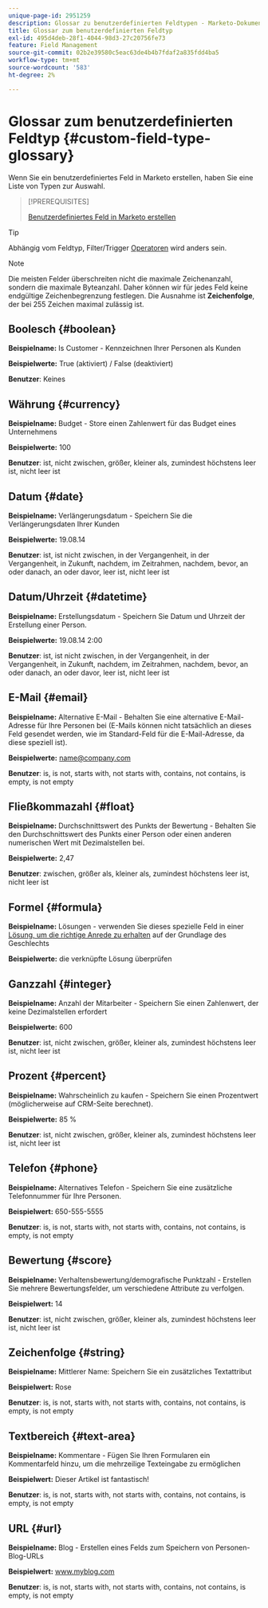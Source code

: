 ```yaml
---
unique-page-id: 2951259
description: Glossar zu benutzerdefinierten Feldtypen - Marketo-Dokumente - Produktdokumentation
title: Glossar zum benutzerdefinierten Feldtyp
exl-id: 495d4deb-28f1-4044-98d3-27c20756fe73
feature: Field Management
source-git-commit: 02b2e39580c5eac63de4b4b7fdaf2a835fdd4ba5
workflow-type: tm+mt
source-wordcount: '583'
ht-degree: 2%

---
```


# Glossar zum benutzerdefinierten Feldtyp {#custom-field-type-glossary}

Wenn Sie ein benutzerdefiniertes Feld in Marketo erstellen, haben Sie eine Liste von Typen zur Auswahl.

>[!PREREQUISITES]
>
>[Benutzerdefiniertes Feld in Marketo erstellen](/help/marketo/product-docs/administration/field-management/create-a-custom-field-in-marketo.md)

>[!TIP]
>
>Abhängig vom Feldtyp, Filter/Trigger [Operatoren](/help/marketo/product-docs/core-marketo-concepts/smart-lists-and-static-lists/creating-a-smart-list/smart-list-filter-operators-glossary.md) wird anders sein.

>[!NOTE]
>
>Die meisten Felder überschreiten nicht die maximale Zeichenanzahl, sondern die maximale Byteanzahl. Daher können wir für jedes Feld keine endgültige Zeichenbegrenzung festlegen. Die Ausnahme ist **Zeichenfolge**, der bei 255 Zeichen maximal zulässig ist.

## Boolesch {#boolean}

**Beispielname:** Is Customer - Kennzeichnen Ihrer Personen als Kunden

**Beispielwerte:** True (aktiviert) / False (deaktiviert)

**Benutzer**: Keines

## Währung {#currency}

**Beispielname:** Budget - Store einen Zahlenwert für das Budget eines Unternehmens

**Beispielwerte:** 100

**Benutzer**: ist, nicht zwischen, größer, kleiner als, zumindest höchstens leer ist, nicht leer ist

## Datum {#date}

**Beispielname:** Verlängerungsdatum - Speichern Sie die Verlängerungsdaten Ihrer Kunden

**Beispielwerte:** 19.08.14

**Benutzer**: ist, ist nicht zwischen, in der Vergangenheit, in der Vergangenheit, in Zukunft, nachdem, im Zeitrahmen, nachdem, bevor, an oder danach, an oder davor, leer ist, nicht leer ist

## Datum/Uhrzeit {#datetime}

**Beispielname:** Erstellungsdatum - Speichern Sie Datum und Uhrzeit der Erstellung einer Person.

**Beispielwerte:** 19.08.14 2:00

**Benutzer**: ist, ist nicht zwischen, in der Vergangenheit, in der Vergangenheit, in Zukunft, nachdem, im Zeitrahmen, nachdem, bevor, an oder danach, an oder davor, leer ist, nicht leer ist

## E-Mail {#email}

**Beispielname:** Alternative E-Mail - Behalten Sie eine alternative E-Mail-Adresse für Ihre Personen bei (E-Mails können nicht tatsächlich an dieses Feld gesendet werden, wie im Standard-Feld für die E-Mail-Adresse, da diese speziell ist).

**Beispielwerte:** name@company.com

**Benutzer**: is, is not, starts with, not starts with, contains, not contains, is empty, is not empty

## Fließkommazahl {#float}

**Beispielname:** Durchschnittswert des Punkts der Bewertung - Behalten Sie den Durchschnittswert des Punkts einer Person oder einen anderen numerischen Wert mit Dezimalstellen bei.

**Beispielwerte:** 2,47

**Benutzer**: zwischen, größer als, kleiner als, zumindest höchstens leer ist, nicht leer ist

## Formel {#formula}

**Beispielname:** Lösungen - verwenden Sie dieses spezielle Feld in einer [Lösung, um die richtige Anrede zu erhalten](/help/marketo/product-docs/administration/field-management/create-and-use-a-concatenated-string-formula-field.md) auf der Grundlage des Geschlechts

**Beispielwerte:** die verknüpfte Lösung überprüfen

## Ganzzahl {#integer}

**Beispielname:** Anzahl der Mitarbeiter - Speichern Sie einen Zahlenwert, der keine Dezimalstellen erfordert

**Beispielwerte:** 600

**Benutzer**: ist, nicht zwischen, größer, kleiner als, zumindest höchstens leer ist, nicht leer ist

## Prozent {#percent}

**Beispielname:** Wahrscheinlich zu kaufen - Speichern Sie einen Prozentwert (möglicherweise auf CRM-Seite berechnet).

**Beispielwerte:** 85 %

**Benutzer**: ist, nicht zwischen, größer, kleiner als, zumindest höchstens leer ist, nicht leer ist

## Telefon {#phone}

**Beispielname:** Alternatives Telefon - Speichern Sie eine zusätzliche Telefonnummer für Ihre Personen.

**Beispielwert:** 650-555-5555

**Benutzer**: is, is not, starts with, not starts with, contains, not contains, is empty, is not empty

## Bewertung {#score}

**Beispielname:** Verhaltensbewertung/demografische Punktzahl - Erstellen Sie mehrere Bewertungsfelder, um verschiedene Attribute zu verfolgen.

**Beispielwert:** 14

**Benutzer**: ist, nicht zwischen, größer, kleiner als, zumindest höchstens leer ist, nicht leer ist

## Zeichenfolge {#string}

**Beispielname:** Mittlerer Name: Speichern Sie ein zusätzliches Textattribut

**Beispielwert:** Rose

**Benutzer**: is, is not, starts with, not starts with, contains, not contains, is empty, is not empty

## Textbereich {#text-area}

**Beispielname:** Kommentare - Fügen Sie Ihren Formularen ein Kommentarfeld hinzu, um die mehrzeilige Texteingabe zu ermöglichen

**Beispielwert:** Dieser Artikel ist fantastisch!

**Benutzer**: is, is not, starts with, not starts with, contains, not contains, is empty, is not empty

## URL {#url}

**Beispielname:** Blog - Erstellen eines Felds zum Speichern von Personen-Blog-URLs

**Beispielwert:** www.myblog.com

**Benutzer**: is, is not, starts with, not starts with, contains, not contains, is empty, is not empty
